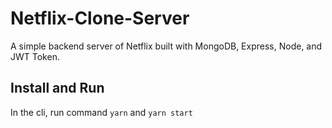 # Netflix-Clone-Server
A simple backend server of Netflix built with MongoDB, Express, Node, and JWT Token.

## Install and Run
In the cli, run command `yarn` and `yarn start`
